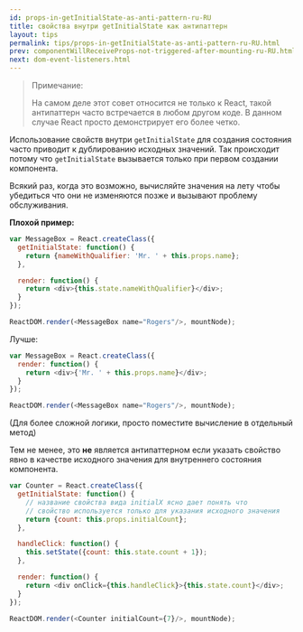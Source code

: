 ```yaml
---
id: props-in-getInitialState-as-anti-pattern-ru-RU
title: свойства внутри getInitialState как антипаттерн
layout: tips
permalink: tips/props-in-getInitialState-as-anti-pattern-ru-RU.html
prev: componentWillReceiveProps-not-triggered-after-mounting-ru-RU.html
next: dom-event-listeners.html
---
```


> Примечание:
>
> На самом деле этот совет относится не только к React, такой антипаттерн часто встречается в любом другом коде. В данном случае React просто демонстрирует его более четко.

Использование свойств внутри `getInitialState` для создания состояния часто приводит к дублированию исходных значений. Так происходит потому что `getInitialState` вызывается только при первом создании компонента.

Всякий раз, когда это возможно, вычисляйте значения на лету чтобы убедиться что они не изменяются позже и вызывают проблему обслуживания.

**Плохой пример:**

```js
var MessageBox = React.createClass({
  getInitialState: function() {
    return {nameWithQualifier: 'Mr. ' + this.props.name};
  },

  render: function() {
    return <div>{this.state.nameWithQualifier}</div>;
  }
});

ReactDOM.render(<MessageBox name="Rogers"/>, mountNode);
```

Лучше:

```js
var MessageBox = React.createClass({
  render: function() {
    return <div>{'Mr. ' + this.props.name}</div>;
  }
});

ReactDOM.render(<MessageBox name="Rogers"/>, mountNode);
```

(Для более сложной логики, просто поместите вычисление в отдельный метод)

Тем не менее, это **не** является антипаттерном если указать свойство явно в качестве исходного значения для внутреннего состояния компонента.

```js
var Counter = React.createClass({
  getInitialState: function() {
    // название свойства вида initialX ясно дает понять что
    // свойство используется только для указания исходного значения
    return {count: this.props.initialCount};
  },

  handleClick: function() {
    this.setState({count: this.state.count + 1});
  },

  render: function() {
    return <div onClick={this.handleClick}>{this.state.count}</div>;
  }
});

ReactDOM.render(<Counter initialCount={7}/>, mountNode);
```
